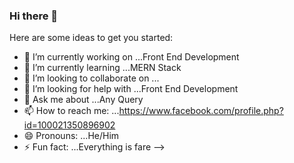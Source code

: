 ### Hi there 👋

 
Here are some ideas to get you started:

- 🔭 I’m currently working on ...Front End Development
- 🌱 I’m currently learning ...MERN Stack
- 👯 I’m looking to collaborate on ...
- 🤔 I’m looking for help with ...Front End Development
- 💬 Ask me about ...Any Query
- 📫 How to reach me: ...https://www.facebook.com/profile.php?id=100021350896902
- 😄 Pronouns: ...He/Him
- ⚡ Fun fact: ...Everything is fare 
-->
